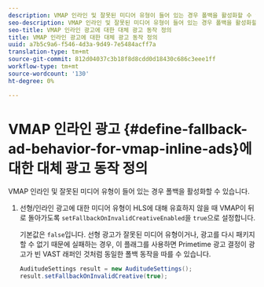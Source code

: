 ```yaml
---
description: VMAP 인라인 및 잘못된 미디어 유형이 들어 있는 경우 폴백을 활성화할 수 있습니다.
seo-description: VMAP 인라인 및 잘못된 미디어 유형이 들어 있는 경우 폴백을 활성화할 수 있습니다.
seo-title: VMAP 인라인 광고에 대한 대체 광고 동작 정의
title: VMAP 인라인 광고에 대한 대체 광고 동작 정의
uuid: a7b5c9a6-f546-4d3a-9d49-7e5484acff7a
translation-type: tm+mt
source-git-commit: 812d04037c3b18f8d8cdd0d18430c686c3eee1ff
workflow-type: tm+mt
source-wordcount: '130'
ht-degree: 0%

---
```



# VMAP 인라인 광고 {#define-fallback-ad-behavior-for-vmap-inline-ads}에 대한 대체 광고 동작 정의

VMAP 인라인 및 잘못된 미디어 유형이 들어 있는 경우 폴백을 활성화할 수 있습니다.

1. 선형/인라인 광고에 대한 미디어 유형이 HLS에 대해 유효하지 않을 때 VMAP이 뒤로 돌아가도록 `setFallbackOnInvalidCreativeEnabled`을 `true`으로 설정합니다.

   기본값은 `false`입니다. 선형 광고가 잘못된 미디어 유형이거나, 광고를 다시 패키지할 수 없기 때문에 실패하는 경우, 이 플래그를 사용하면 Primetime 광고 결정이 광고가 빈 VAST 래퍼인 것처럼 동일한 폴백 동작을 따를 수 있습니다.

   ```java
   AuditudeSettings result = new AuditudeSettings(); 
   result.setFallbackOnInvalidCreative(true);
   ```

